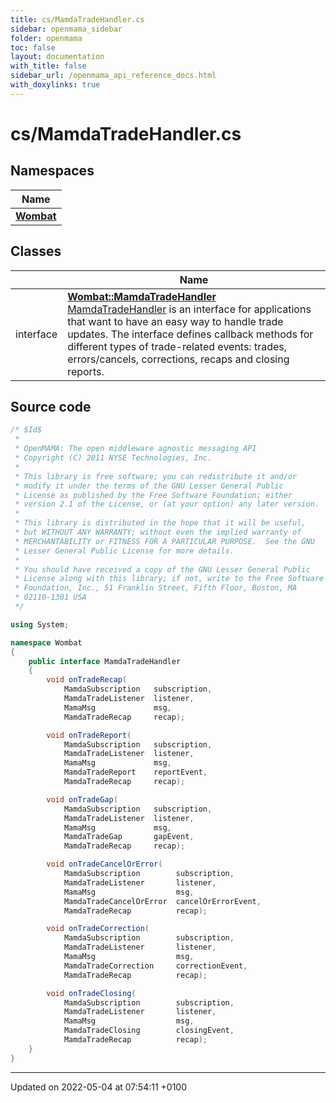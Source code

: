 ```yaml
---
title: cs/MamdaTradeHandler.cs
sidebar: openmama_sidebar
folder: openmama
toc: false
layout: documentation
with_title: false
sidebar_url: /openmama_api_reference_docs.html
with_doxylinks: true
---
```


# cs/MamdaTradeHandler.cs



## Namespaces

| Name           |
| -------------- |
| **[Wombat](namespaceWombat.html)**  |

## Classes

|                | Name           |
| -------------- | -------------- |
| interface | **[Wombat::MamdaTradeHandler](interfaceWombat_1_1MamdaTradeHandler.html)** <br>[MamdaTradeHandler]() is an interface for applications that want to have an easy way to handle trade updates. The interface defines callback methods for different types of trade-related events: trades, errors/cancels, corrections, recaps and closing reports.  |




## Source code

```csharp
/* $Id$
 *
 * OpenMAMA: The open middleware agnostic messaging API
 * Copyright (C) 2011 NYSE Technologies, Inc.
 *
 * This library is free software; you can redistribute it and/or
 * modify it under the terms of the GNU Lesser General Public
 * License as published by the Free Software Foundation; either
 * version 2.1 of the License, or (at your option) any later version.
 *
 * This library is distributed in the hope that it will be useful,
 * but WITHOUT ANY WARRANTY; without even the implied warranty of
 * MERCHANTABILITY or FITNESS FOR A PARTICULAR PURPOSE.  See the GNU
 * Lesser General Public License for more details.
 *
 * You should have received a copy of the GNU Lesser General Public
 * License along with this library; if not, write to the Free Software
 * Foundation, Inc., 51 Franklin Street, Fifth Floor, Boston, MA
 * 02110-1301 USA
 */

using System;

namespace Wombat
{
    public interface MamdaTradeHandler
    {
        void onTradeRecap(
            MamdaSubscription   subscription,
            MamdaTradeListener  listener,
            MamaMsg             msg,
            MamdaTradeRecap     recap);

        void onTradeReport(
            MamdaSubscription   subscription,
            MamdaTradeListener  listener,
            MamaMsg             msg,
            MamdaTradeReport    reportEvent,
            MamdaTradeRecap     recap);

        void onTradeGap(
            MamdaSubscription   subscription,
            MamdaTradeListener  listener,
            MamaMsg             msg,
            MamdaTradeGap       gapEvent,
            MamdaTradeRecap     recap);

        void onTradeCancelOrError(
            MamdaSubscription        subscription,
            MamdaTradeListener       listener,
            MamaMsg                  msg,
            MamdaTradeCancelOrError  cancelOrErrorEvent,
            MamdaTradeRecap          recap);

        void onTradeCorrection(
            MamdaSubscription        subscription,
            MamdaTradeListener       listener,
            MamaMsg                  msg,
            MamdaTradeCorrection     correctionEvent,
            MamdaTradeRecap          recap);

        void onTradeClosing(
            MamdaSubscription        subscription,
            MamdaTradeListener       listener,
            MamaMsg                  msg,
            MamdaTradeClosing        closingEvent,
            MamdaTradeRecap          recap);
    }
}
```


-------------------------------

Updated on 2022-05-04 at 07:54:11 +0100

